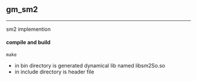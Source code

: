 ## gm_sm2
------------------------
sm2 implemention 


#### compile and build
```
make
```
- in bin directory is generated dynamical lib named libsm2So.so 
- in include directory is header file 
